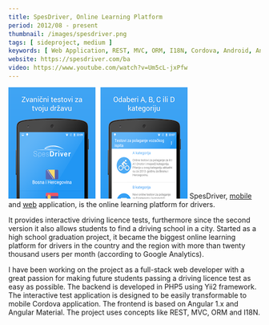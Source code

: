 ```yaml
---
title: SpesDriver, Online Learning Platform
period: 2012/08 - present 
thumbnail: /images/spesdriver.png
tags: [ sideproject, medium ]
keywords: [ Web Application, REST, MVC, ORM, I18N, Cordova, Android, Angular, Yii2 ]
website: https://spesdriver.com/ba
video: https://www.youtube.com/watch?v=Um5cL-jxPfw
---
```


<img src="/images/spesdriver.png" />
SpesDriver, <a href="https://play.google.com/store/apps/details?id=com.lukicdarkoo.spesdriver&hl=en">mobile</a> and <a href="https://spesdriver.com/ba">web</a> application, is the online learning platform for drivers.

<!--more-->

It provides interactive driving licence tests, furthermore since the second version it also allows students to find a driving school in a city. 
Started as a high school graduation project, it became the biggest online learning platform for drivers in the country and the region with more than twenty thousand users per month (according to Google Analytics).

I have been working on the project as a full-stack web developer with a great passion for making future students passing a driving licence test as easy as possible.
The backend is developed in PHP5 using Yii2 framework.
The interactive test application is designed to be easily transformable to mobile Cordova application. 
The frontend is based on Angular 1.x and Angular Material.
The project uses concepts like REST, MVC, ORM and I18N.
